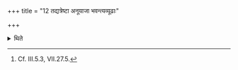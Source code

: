 +++
title = "12 तद्यत्रेष्टा अनूयाजा भवन्त्यव्यूढाः"

+++

<details><summary>थिते</summary>

12. Therefore when the after-offerings are made and the ladles are not separated from each other,[^1] then should one perform with these (pieces of animals dedicated to Prajāpati). One should however not do this. The sacrifice indeed trembles if they do this.   

[^1]: Cf. III.5.3, VII.27.5. 
</details>
